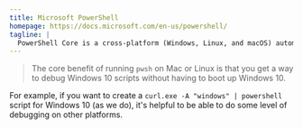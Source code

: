 ```yaml
---
title: Microsoft PowerShell
homepage: https://docs.microsoft.com/en-us/powershell/
tagline: |
  PowerShell Core is a cross-platform (Windows, Linux, and macOS) automation and configuration tool/framework.
---
```


> The core benefit of running `pwsh` on Mac or Linux is that you get a way to
> debug Windows 10 scripts without having to boot up Windows 10.

For example, if you want to create a `curl.exe -A "windows" | powershell` script
for Windows 10 (as we do), it's helpful to be able to do some level of debugging
on other platforms.

<!--
For example, if you wanted to install Node.js with powershell and
webinstall.dev, you can:

```cmd
curl.exe -s -A "MS" https://webinstall.dev/node@lts | powershell
```
-->

<!-- TODO if, pipe, function -->
